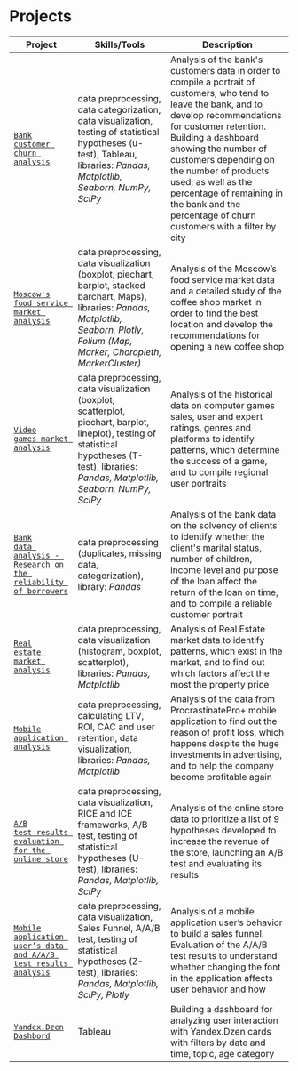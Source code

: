# Projects

| Project | Skills/Tools |  Description |
|----------|----------|----------|
| <code>[Bank customer churn analysis](https://github.com/Yulia-Ivaniuk/Projects/tree/main/Bank%20customer%20churn%20analysis)</code>    | data preprocessing, data categorization, data visualization, testing of statistical hypotheses (u-test), Tableau, libraries: *Pandas, Matplotlib, Seaborn, NumPy, SciPy*   | Analysis of the bank's customers data in order to compile a portrait of customers, who tend to leave the bank, and to develop recommendations for customer retention. Building a dashboard showing the number of customers depending on the number of products used, as well as the percentage of remaining in the bank and the percentage of churn customers with a filter by city   |
| <code>[Moscow's food service market analysis](https://github.com/Yulia-Ivaniuk/Projects/tree/main/Moscow's%20food%20service%20market%20analysis)</code>    | data preprocessing, data visualization (boxplot, piechart, barplot, stacked barchart, Maps), libraries:  *Pandas, Matplotlib, Seaborn, Plotly, Folium (Map, Marker, Choropleth, MarkerCluster)*   | Analysis of the Moscow’s food service market data and a detailed study of the coffee shop market in order to find the best location and develop the recommendations for opening a new coffee shop   |
| <code>[Video games market analysis](https://github.com/Yulia-Ivaniuk/Projects/tree/main/Video%20games%20market%20analysis)</code>    | data preprocessing, data visualization (boxplot, scatterplot, piechart, barplot, lineplot), testing of statistical hypotheses (T-test), libraries: *Pandas, Matplotlib, Seaborn, NumPy, SciPy*   | Analysis of the historical data on computer games sales, user and expert ratings, genres and platforms to identify patterns, which determine the success of a game, and to compile regional user portraits   |
| <code>[Bank data analysis - Research on the reliability of borrowers](https://github.com/Yulia-Ivaniuk/Projects/tree/main/Bank%20data%20analysis)</code>    | data preprocessing (duplicates, missing data, categorization), library: *Pandas*   | Analysis of the bank data on the solvency of clients to identify whether the client's marital status, number of children, income level and purpose of the loan affect the return of  the loan on time, and to compile a reliable customer portrait   |
| <code>[Real estate market analysis](https://github.com/Yulia-Ivaniuk/Projects/tree/main/Real%20estate%20market%20analysis)</code>    | data preprocessing, data visualization (histogram, boxplot, scatterplot), libraries: *Pandas, Matplotlib*   | Analysis of Real Estate market data to identify  patterns, which exist in the market, and to find out which factors affect the most the property price   |
| <code>[Mobile application analysis](https://github.com/Yulia-Ivaniuk/Projects/tree/main/Mobile%20application%20analysis)</code>    | data preprocessing, calculating LTV, ROI, CAC and user retention,  data visualization, libraries: *Pandas, Matplotlib*   | Analysis of the data from ProcrastinatePro+ mobile application to find out the reason of profit loss, which happens despite the huge investments in advertising, and to help the company become profitable again   |
| <code>[A/B test results evaluation for the online store](https://github.com/Yulia-Ivaniuk/Projects/tree/main/AB%20test%20results%20evaluation%20for%20the%20online%20store)</code>    | data preprocessing, data visualization, RICE and ICE frameworks, A/B test, testing of statistical hypotheses (U-test), libraries: *Pandas, Matplotlib, SciPy*   | Analysis of the online store data to prioritize a list of 9 hypotheses developed to increase the revenue of the store, launching an A/B test and evaluating its results   |
| <code>[Mobile application user’s data and A/A/B test results analysis](https://github.com/Yulia-Ivaniuk/Projects/tree/main/Mobile%20application%20user%E2%80%99s%20data%20and%20AAB%20test%20results%20analysis)</code>    | data preprocessing, data visualization, Sales Funnel, A/A/B test, testing of statistical hypotheses (Z-test), libraries: *Pandas, Matplotlib, SciPy, Plotly*   | Analysis of a mobile application user’s behavior to build a sales funnel. Evaluation of the A/A/B test results to understand whether changing the font in the application affects user behavior and how   |
| <code>[Yandex.Dzen Dashbord](https://github.com/Yulia-Ivaniuk/Projects/tree/main/Yandex%20Dzen%20Dashboard)</code>    | Tableau   | Building a dashboard for analyzing user interaction with Yandex.Dzen cards with filters by date and time, topic, age category   |



    
